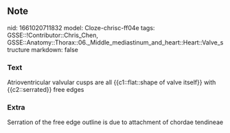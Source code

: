 ## Note
nid: 1661020711832
model: Cloze-chrisc-ff04e
tags: GSSE::!Contributor::Chris_Chen, GSSE::Anatomy::Thorax::06._Middle_mediastinum_and_heart::Heart::Valve_structure
markdown: false

### Text
<div class="toggle">
  Atrioventricular valvular cusps are all {{c1::flat::shape of
  valve itself}} with {{c2::serrated}} free edges
</div>

### Extra
<p id="e486561d-e53d-4584-9dbf-94db382c3e2d" class="">Serration of
the free edge outline is due to attachment of chordae tendineae
